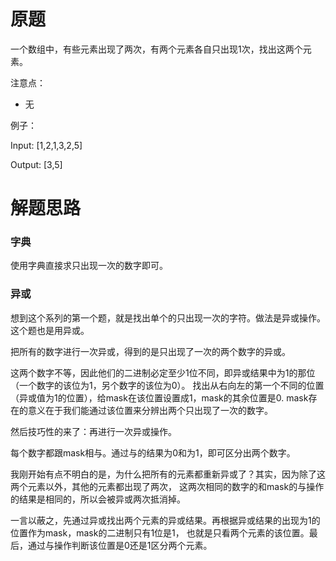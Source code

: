 # 原题
一个数组中，有些元素出现了两次，有两个元素各自只出现1次，找出这两个元素。

注意点：

  - 无

例子：

Input:  [1,2,1,3,2,5]

Output: [3,5]

# 解题思路

### 字典
使用字典直接求只出现一次的数字即可。

### 异或
想到这个系列的第一个题，就是找出单个的只出现一次的字符。做法是异或操作。这个题也是用异或。

把所有的数字进行一次异或，得到的是只出现了一次的两个数字的异或。

这两个数字不等，因此他们的二进制必定至少1位不同，即异或结果中为1的那位（一个数字的该位为1，另个数字的该位为0）。
找出从右向左的第一个不同的位置（异或值为1的位置），给mask在该位置设置成1，mask的其余位置是0. 
mask存在的意义在于我们能通过该位置来分辨出两个只出现了一次的数字。

然后技巧性的来了：再进行一次异或操作。

每个数字都跟mask相与。通过与的结果为0和为1，即可区分出两个数字。

我刚开始有点不明白的是，为什么把所有的元素都重新异或了？其实，因为除了这两个元素以外，其他的元素都出现了两次，
这两次相同的数字的和mask的与操作的结果是相同的，所以会被异或两次抵消掉。

一言以蔽之，先通过异或找出两个元素的异或结果。再根据异或结果的出现为1的位置作为mask，mask的二进制只有1位是1，
也就是只看两个元素的该位置。最后，通过与操作判断该位置是0还是1区分两个元素。
